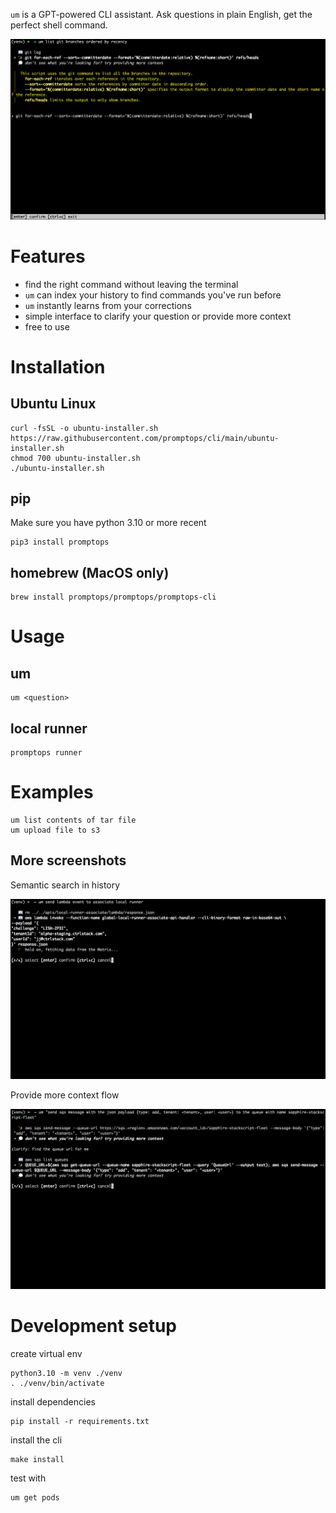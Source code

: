 `um` is a GPT-powered CLI assistant. Ask questions in plain English, get the perfect shell command.

<img src="https://github.com/promptops/cli/raw/main/media/default.png" />

# Features

- find the right command without leaving the terminal
- `um` can index your history to find commands you've run before
- `um` instantly learns from your corrections
- simple interface to clarify your question or provide more context
- free to use

# Installation

## Ubuntu Linux 
```shell
curl -fsSL -o ubuntu-installer.sh https://raw.githubusercontent.com/promptops/cli/main/ubuntu-installer.sh
chmod 700 ubuntu-installer.sh
./ubuntu-installer.sh
```

## pip 

Make sure you have python 3.10 or more recent

```shell
pip3 install promptops
```

## homebrew (MacOS only)

```shell
brew install promptops/promptops/promptops-cli
```

# Usage

## um

```shell
um <question>
```

## local runner

```shell
promptops runner
```

# Examples

```shell
um list contents of tar file
um upload file to s3
```

## More screenshots

Semantic search in history

<img src="https://github.com/promptops/cli/raw/main/media/semantic-search.png" />

Provide more context flow

<img src="https://github.com/promptops/cli/raw/main/media/clarify.png" />

# Development setup

create virtual env

```shell
python3.10 -m venv ./venv
. ./venv/bin/activate
```

install dependencies

```shell
pip install -r requirements.txt
```

install the cli

```shell
make install
```

test with

```shell
um get pods
```
